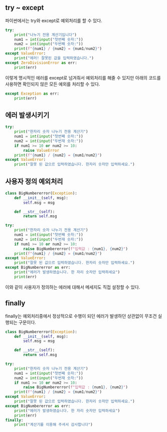 ## try ~ except

파이썬에서는 try와 except로 예외처리를 할 수 있다.

```py
try:
    print("나누기 전용 계산기입니다")
    num1 = int(input("첫번째 숫자:"))
    num2 = int(input("두번째 숫자:"))
    print(f"{num1} / {num2} = {num1/num2}")
except ValueError:
    print("에러! 잘못된 값을 입력하였습니다.")
except ZeroDivisionError as err:
    print(err)
```

이렇게 명시적인 에러를 except로 넘겨줘서 예외처리를 해줄 수 있지만 아래의 코드를 사용하면 확인되지 않은 모든 예외를 처리할 수 있다.

```py
except Exception as err:
    print(err)
```

## 에러 발생시키기

```py
try:
    print("한자리 숫자 나누기 전용 계산기")
    num1 = int(input("첫번째 숫자:"))
    num2 = int(input("두번재 숫자:"))
    if num1 >= 10 or num2 >= 10:
        raise ValueError
    print(f"{num1} / {num2} = {num1/num2}")
except ValueError:
    print("잘못 된 값으르 입력하였습니다. 한자리 숫자만 입력하세요.")
```

## 사용자 정의 예외처리

```py
class BigNumbererror(Exception):
    def __init__(self, msg):
        self.msg = msg

    def __str__(self):
        return self.msg

try:
    print("한자리 숫자 나누기 전용 계산기")
    num1 = int(input("첫번째 숫자:"))
    num2 = int(input("두번재 숫자:"))
    if num1 >= 10 or num2 >= 10:
        raise BigNumbererror(f"입력값 : {num1}, {num2}")
    print(f"{num1} / {num2} = {num1/num2}")
except ValueError:
    print("잘못 된 값으르 입력하였습니다. 한자리 숫자만 입력하세요.")
except BigNumbererror as err:
    print("에러가 발생하였습니다. 한 자리 숫자만 입력하세요")
    print(err)
```

이와 같이 사용자가 정의하는 에러에 대해서 메세지도 직접 설정할 수 있다.

## finally

finally는 예외처리중에서 정상적으로 수행이 되던 에러가 발생하던 상관없이 무조건 실행되는 구문이다.

```py
class BigNumbererror(Exception):
    def __init__(self, msg):
        self.msg = msg

    def __str__(self):
        return self.msg

try:
    print("한자리 숫자 나누기 전용 계산기")
    num1 = int(input("첫번째 숫자:"))
    num2 = int(input("두번재 숫자:"))
    if num1 >= 10 or num2 >= 10:
        raise BigNumbererror(f"입력값 : {num1}, {num2}")
    print(f"{num1} / {num2} = {num1/num2}")
except ValueError:
    print("잘못 된 값으르 입력하였습니다. 한자리 숫자만 입력하세요.")
except BigNumbererror as err:
    print("에러가 발생하였습니다. 한 자리 숫자만 입력하세요")
    print(err)
finally:
    print("계산기를 이용해 주셔서 감사합니다")
```
